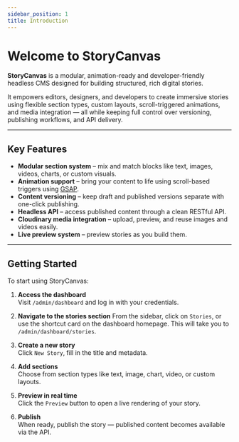 ```yaml
---
sidebar_position: 1
title: Introduction
---
```


# Welcome to StoryCanvas

**StoryCanvas** is a modular, animation-ready and developer-friendly headless CMS designed for building structured, rich digital stories.

It empowers editors, designers, and developers to create immersive stories using flexible section types, custom layouts, scroll-triggered animations, and media integration — all while keeping full control over versioning, publishing workflows, and API delivery.

---

## Key Features

- **Modular section system** – mix and match blocks like text, images, videos, charts, or custom visuals.
- **Animation support** – bring your content to life using scroll-based triggers using [GSAP](https://gsap.com/).
- **Content versioning** – keep draft and published versions separate with one-click publishing.
- **Headless API** – access published content through a clean RESTful API.
- **Cloudinary media integration** – upload, preview, and reuse images and videos easily. 
- **Live preview system** – preview stories as you build them.

---

## Getting Started

To start using StoryCanvas:

1. **Access the dashboard**  
   Visit `/admin/dashboard` and log in with your credentials.

2. **Navigate to the stories section**
   From the sidebar, click on `Stories`, or use the shortcut card on the dashboard homepage.
   This will take you to `/admin/dashboard/stories`.
3. **Create a new story**  
   Click `New Story`, fill in the title and metadata.

4. **Add sections**  
   Choose from section types like text, image, chart, video, or custom layouts.

5. **Preview in real time**  
   Click the `Preview` button to open a live rendering of your story.

6. **Publish**  
   When ready, publish the story — published content becomes available via the API.
